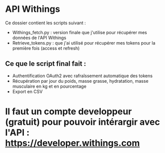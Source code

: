 # API Withings

Ce dossier contient les scripts suivant :
- Withings_fetch.py : version finale que j'utilise pour récupérer mes données de l'API Withings
- Retrieve_tokens.py : que j'ai utilisé pour récupérer mes tokens pour la première fois (access et refresh)

## Ce que le script final fait :
- Authentification OAuth2 avec rafraîssement automatique des tokens
- Récupération par jour du poids, masse grasse, hydratation, masse musculaire en kg et en pourcentage
- Export en CSV

# Il faut un compte developpeur (gratuit) pour pouvoir intérargir avec l'API : https://developer.withings.com
